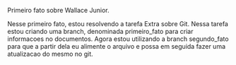 Primeiro fato sobre Wallace Junior.

Nesse primeiro fato, estou resolvendo a tarefa Extra sobre Git. Nessa tarefa estou criando uma branch, denominada primeiro_fato para criar informacoes no documentos.
 Agora estou utilizando a branch segundo_fato para que a partir dela eu alimente o arquivo e possa em seguida fazer uma atualizacao do mesmo no git.
